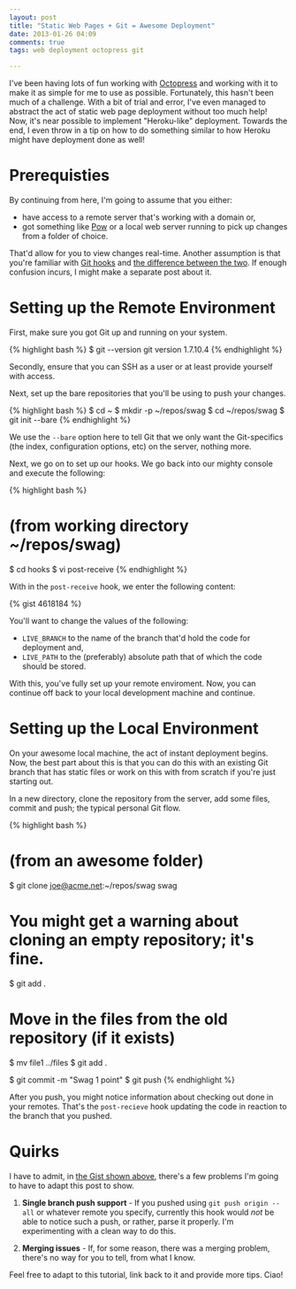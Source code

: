 ```yaml
---
layout: post
title: "Static Web Pages + Git = Awesome Deployment"
date: 2013-01-26 04:09
comments: true 
tags: web deployment octopress git

---
```


I've been having lots of fun working with [Octopress](http://octopress.com) and working with it to make it as simple for me to use as possible. Fortunately, this hasn't been much of a challenge. With a bit of trial and error, I've even managed to abstract the act of static web page deployment without too much help! Now, it's near possible to implement "Heroku-like" deployment. Towards the end, I even throw in a tip on how to do something similar to how Heroku might have deployment done as well!

# Prerequisties

By continuing from here, I'm going to assume that you either:

  * have access to a remote server that's working with a domain or,
  * got something like [Pow](http://pow.cx) or a local web server running to pick up changes from a folder of choice.

That'd allow for you to view changes real-time. Another assumption is that you're familiar with [Git hooks](http://git-scm.com/book/en/Customizing-Git-Git-Hooks) and [the difference between the two](http://stackoverflow.com/a/9653208/602588). If enough confusion incurs, I might make a separate post about it.

# Setting up the Remote Environment

First, make sure you got Git up and running on your system.

{% highlight bash %}
$ git --version
git version 1.7.10.4
{% endhighlight %}

Secondly, ensure that you can SSH as a user or at least provide yourself with access.

Next, set up the bare repositories that you'll be using to push your changes.

{% highlight bash %}
$ cd ~
$ mkdir -p ~/repos/swag
$ cd ~/repos/swag
$ git init --bare
{% endhighlight %}

We use the `--bare` option here to tell Git that we only want the Git-specifics (the index, configuration options, etc) on the server, nothing more.

Next, we go on to set up our hooks. We go back into our mighty console and execute the following:

{% highlight bash %}
# (from working directory ~/repos/swag)
$ cd hooks
$ vi post-receive
{% endhighlight %}

With in the `post-receive` hook, we enter the following content:

{% gist 4618184 %}

You'll want to change the values of the following:

 * `LIVE_BRANCH` to the name of the branch that'd hold the code for deployment and,
 * `LIVE_PATH` to the (preferably) absolute path that of which the code should be stored.

With this, you've fully set up your remote enviroment. Now, you can continue off back to your local development machine and continue.

# Setting up the Local Environment

On your awesome local machine, the act of instant deployment begins. Now, the best part about this is that you can do this with an existing Git branch that has static files or work on this with from scratch if you're just starting out.

In a new directory, clone the repository from the server, add some files, commit and push; the typical personal Git flow.

{% highlight bash %}
# (from an awesome folder)
$ git clone joe@acme.net:~/repos/swag swag
# You might get a warning about cloning an empty repository; it's fine.
$ git add .
# Move in the files from the old repository (if it exists)
$ mv file1 ../files
$ git add .

$ git commit -m "Swag 1 point"
$ git push
{% endhighlight %}

After you push, you might notice information about checking out done in your remotes. That's the `post-recieve` hook updating the code in reaction to the branch that you pushed.


# Quirks

I have to admit, in [the Gist shown above](https://gist.github.com/4618184), there's a few problems I'm going to have to adapt this post to show.

  1. __Single branch push support__ - If you pushed using `git push origin --all` or whatever remote you specify, currently this hook would *not* be able to notice such a push, or rather, parse it properly. I'm experimenting with a clean way to do this.

  2. __Merging issues__ - If, for some reason, there was a merging problem, there's no way for you to tell, from what I know.

Feel free to adapt to this tutorial, link back to it and provide more tips. Ciao!
